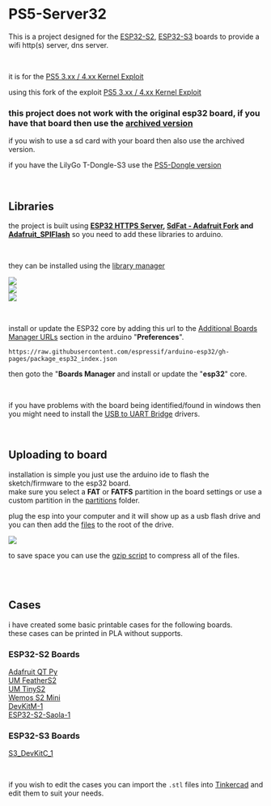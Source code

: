# PS5-Server32
 
This is a project designed for the <a href=https://www.espressif.com/en/products/socs/esp32-s2>ESP32-S2</a>, <a href=https://www.espressif.com/en/products/socs/esp32-s3>ESP32-S3</a> boards to provide a wifi http(s) server, dns server.

<br>

it is for the <a href=https://github.com/Cryptogenic/PS5-IPV6-Kernel-Exploit>PS5 3.xx / 4.xx Kernel Exploit</a>

using this fork of the exploit <a href=https://github.com/idlesauce/PS5-Exploit-Host>PS5 3.xx / 4.xx Kernel Exploit</a>


### this project does not work with the original esp32 board, if you have that board then use the <a href=https://github.com/stooged/PS5-Server32/tree/main/Archived_PS5_Server32>archived version</a>

if you wish to use a sd card with your board then also use the archived version.

if you have the LilyGo T-Dongle-S3 use the <a href=https://github.com/stooged/PS5-Dongle>PS5-Dongle version</a>


<br>


## Libraries

the project is built using <b><a href=https://github.com/stooged/esp32_https_server>ESP32 HTTPS Server</a>, <a href=https://github.com/adafruit/SdFat>SdFat - Adafruit Fork</a> and <a href=https://github.com/adafruit/Adafruit_SPIFlash>Adafruit_SPIFlash</a></b> so you need to add these libraries to arduino.

<br>

they can be installed using the <a href=https://docs.arduino.cc/software/ide-v1/tutorials/installing-libraries/>library manager</a>

<img src=https://github.com/stooged/PS5-Server32/blob/main/images/esp.jpg><br>
<img src=https://github.com/stooged/PS5-Server32/blob/main/images/spi.jpg><br>
<img src=https://github.com/stooged/PS5-Server32/blob/main/images/fat.jpg><br>

<br>

install or update the ESP32 core by adding this url to the <a href=https://docs.arduino.cc/learn/starting-guide/cores>Additional Boards Manager URLs</a> section in the arduino "<b>Preferences</b>".

` https://raw.githubusercontent.com/espressif/arduino-esp32/gh-pages/package_esp32_index.json `

then goto the "<b>Boards Manager</b> and install or update the "<b>esp32</b>" core.

<br>

if you have problems with the board being identified/found in windows then you might need to install the <a href=https://www.silabs.com/developers/usb-to-uart-bridge-vcp-drivers>USB to UART Bridge</a> drivers.

<br>


## Uploading to board

installation is simple you just use the arduino ide to flash the sketch/firmware to the esp32 board.<br>
make sure you select a <b>FAT</b> or <b>FATFS</b> partition in the board settings or use a custom partition in the <a href=https://github.com/stooged/PS5-Server32/tree/main/partitions>partitions</a> folder.

plug the esp into your computer and it will show up as a usb flash drive and you can then add the <a href=https://github.com/stooged/PS5-Server32/tree/main/files>files</a> to the root of the drive.<br>

<img src=https://github.com/stooged/PS5-Server32/blob/main/images/files.jpg><br>

to save space you can use the <a href=https://github.com/stooged/PS5-Server32/tree/main/gzip>gzip script</a> to compress all of the files.

<br><br>



## Cases

i have created some basic printable cases for the following boards.<br>
these cases can be printed in PLA without supports.

### ESP32-S2 Boards

<a href=https://github.com/stooged/PS5-Server32/tree/main/3D_Printed_Cases/Adafruit_QT_Py>Adafruit QT Py</a><br>
<a href=https://github.com/stooged/PS5-Server32/tree/main/3D_Printed_Cases/UM_FeatherS2>UM FeatherS2</a><br>
<a href=https://github.com/stooged/PS5-Server32/tree/main/3D_Printed_Cases/UM_TinyS2>UM TinyS2</a><br>
<a href=https://github.com/stooged/PS5-Server32/tree/main/3D_Printed_Cases/Wemos_S2_Mini>Wemos S2 Mini</a><br>
<a href=https://github.com/stooged/PS5-Server32/tree/main/3D_Printed_Cases/DevKitM_1>DevKitM-1</a><br>
<a href=https://github.com/stooged/PS5-Server32/tree/main/3D_Printed_Cases/ESP32_S2_Saola_1>ESP32-S2-Saola-1</a><br>


### ESP32-S3 Boards

<a href=https://github.com/stooged/PS5-Server32/tree/main/3D_Printed_Cases/S3_DevKitC_1>S3_DevKitC_1</a><br>

<br>

if you wish to edit the cases you can import the `.stl` files into <a href=https://www.tinkercad.com/>Tinkercad<a/> and edit them to suit your needs.

<br>
